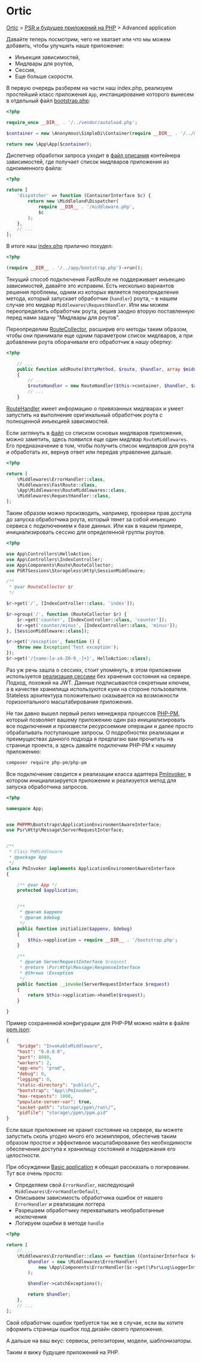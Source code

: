 # Ortic

[Ortic](../../README.md) > [PSR и будущее приложений на PHP](../README.md) > Advanced application

Давайте теперь посмотрим, чего не хватает или что мы можем добавить, чтобы улучшить наше приложение:

* Инъекция зависимостей,
* Мидлвары для роутов,
* Сессия,
* Еще больше скорости.

В первую очередь разберем на части наш index.php, реализуем простейший класс приложения `App`, инстанцирование которого 
вынесем в отдельный файл [bootstrap.php](app/bootstrap.php):

```php
<?php

require_once __DIR__ . '/../vendor/autoload.php';

$container = new \Anonymous\SimpleDi\Container(require __DIR__ . '/../definitions/di.php', true);

return new \App\App($container);
```

Диспетчер обработки запроса уходит в [файл описания](definitions/di.php) контейнера зависимостей, где получает список 
мидлваров приложения из одноименного файла:

```php
<?php

return [
    'dispatcher' => function (ContainerInterface $c) {
        return new \Middleland\Dispatcher(
            require __DIR__ . '/middleware.php',
            $c
        );
    },
    // ...
];
```

В итоге наш [index.php](public/index.php) прилично похудел:

```php
<?php

(require __DIR__ . '/../app/bootstrap.php')->run();
```

Текущий способ подключения FastRoute не поддерживает инъекцию зависимостей, давайте это исправим. Есть несколько 
вариантов решения проблемы, одним из которых является переопределение метода, который запускает обработчик (`handler`) 
роута, – в нашем случае это мидвар `Middlewares\RequestHandler`. Или мы можем переопределить обработчик роута, решив
заодно вторую поставленную перед нами задачу "Мидлвары для роутов".

Переопределим [RouteCollector](app/Components/Route/RouteCollector.php), расширив его методы таким образом, чтобы они 
принимали еще одним параметром список мидлваров, а при добавлении роута оборачивали его обработчик в нашу обертку:

```php
<?php

    // ...
    public function addRoute($httpMethod, $route, $handler, array $middlewares = [])
    {
        // ...
        $routeHandler = new RouteHandler($this->container, $handler, $arguments, $routeMiddlewares);
        // ...
    }
```

[RouteHandler](app/Components/Route/RouteCollector.php) имеет информацию о привязанных мидлварах и умеет запустить на 
выполнение оригинальный обработчик роута с полноценной инъекцией зависимостей.

Если заглянуть в [файл](definitions/middleware.php) со списком основых мидлваров приложения, можно заметить, здесь 
появился еще один мидлвар `RouteMiddlewares`. Его предназначение в том, чтобы получить список мидлваров для роута и 
обработать их, вернув ответ или передав управление дальше. 

```php
<?php

return [
    \Middlewares\ErrorHandler::class,
    \Middlewares\FastRoute::class,
    \App\Middlewares\RouteMiddlewares::class,
    \Middlewares\RequestHandler::class,
];
```

Таким образом можно производить, например, проверки прав доступа до запуска обработчика роута, который тянет за собой 
инъекцию сервиса с подключением к базе данных. Или как в нашем примере, инициализировать сессию для определенной группы
роутов.

```php
<?php

use App\Controllers\HelloAction;
use App\Controllers\IndexController;
use App\Components\Route\RouteCollector;
use PSR7Sessions\Storageless\Http\SessionMiddleware;

/**
 * @var RouteCollector $r
 */

$r->get('/', [IndexController::class, 'index']);

$r->group('/', function (RouteCollector $r) {
    $r->get('counter', [IndexController::class, 'counter']);
    $r->get('counter/minus', [IndexController::class, 'minus']);
}, [SessionMiddleware::class]);

$r->get('/exception', function () {
    throw new Exception('Test exception');
});
$r->get('/{name:[a-zA-Z0-9_-]+}', HelloAction::class);
```

Раз уж речь зашла о сессиях, стоит упомянуть, в этом приложении используется 
[реализация сессиии](https://github.com/psr7-sessions/storageless) без хранения состояния на сервере. Подход, похожий на 
JWT. Данные подписываются секретным ключем, а в качестве хранилища используются куки на стороне пользователя. Stateless 
архитектура положительно сказывается на возможности горизонтального масштабирования приложения. 

Не так давно вышел первый релиз менеджера процессов [PHP-PM](https://github.com/php-pm/php-pm), который позволяет
вашему приложению один раз инициализировать все подключения и произвести ресурсоемкие операции и далее просто 
обрабатывать поступающие запросы. О подробностях реализации и преимуществах данного подхода я предлагаю вам прочитать на 
странице проекта, а здесь давайте подключим PHP-PM к нашему приложению:

```bash
composer require php-pm/php-pm
```

Все подключение сводится к реализации класса адаптера [PmInvoker](app/PmInvoker.php), в котором инициализируется 
приложение и реализуется метод для запуска обработчика запросов.

```php
<?php

namespace App;


use PHPPM\Bootstraps\ApplicationEnvironmentAwareInterface;
use Psr\Http\Message\ServerRequestInterface;


/**
 * Class PmMiddleware
 * @package App
 */
class PmInvoker implements ApplicationEnvironmentAwareInterface
{

    /** @var App */
    protected $application;


    /**
     * @param $appenv
     * @param $debug
     */
    public function initialize($appenv, $debug)
    {
        $this->application = require __DIR__ . '/bootstrap.php';
    }

    /**
     * @param ServerRequestInterface $request
     * @return \Psr\Http\Message\ResponseInterface
     * @throws \Exception
     */
    public function __invoke(ServerRequestInterface $request)
    {
        return $this->application->handle($request);
    }

}
```

Пример сохраненной конфигурации для PHP-PM можно найти в файле [ppm.json](ppm.json):

```json
{
    "bridge": "InvokableMiddleware",
    "host": "0.0.0.0",
    "port": 8080,
    "workers": 2,
    "app-env": "prod",
    "debug": 0,
    "logging": 0,
    "static-directory": "public\/",
    "bootstrap": "App\\PmInvoker",
    "max-requests": 1000,
    "populate-server-var": true,
    "socket-path": "storage\/ppm\/run\/",
    "pidfile": "storage\/ppm\/ppm.pid"
}
``` 

Если ваше приложение не хранит состояние на сервере, вы можете запустить сколь угодно много его экземпляров, обеспечив
таким образом простое и эффективное масштабирование без необходимости обеспечения доступа к хранилищу состояний и 
поддержания его целостности.

При обсуждении [Basic application](../basic/README.md) я обещал рассказать о логировании. Тут все очень просто: 
* Определяем свой `ErrorHandler`, наследующий `Middlewares\ErrorHandlerDefault`,
* Описываем зависимость обработчика ошибок от нашего `ErrorHandler` и реализации логгера
* Разрешаем обработчику перехватывать необработанные исключения
* Логируем ошибки в методе `handle`

```php
<?php

return [
    // ...
    \Middlewares\ErrorHandler::class => function (ContainerInterface $c) {
        $handler = new \Middlewares\ErrorHandler(
            new \App\Components\ErrorHandler($c->get(\Psr\Log\LoggerInterface::class))
        );

        $handler->catchExceptions();

        return $handler;
    },
    // ...
];
```

Свой обработчик ошибок требуется так же в случае, если вы хотите оформить страницы ошибок под дизайн своего приложения.

А дальше на ваш вкус: сервисы, репозитории, модели, шаблонизаторы.

Таким я вижу будущее приложений на PHP. 